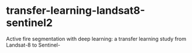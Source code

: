 # transfer-learning-landsat8-sentinel2
Active fire segmentation with deep learning: a transfer learning study from Landsat-8 to Sentinel-
